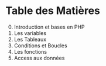 # Table des Matières 

0. Introduction et bases en PHP
1. Les variables
2. Les Tableaux
3. Conditions et Boucles
4. Les fonctions
5. Access aux données